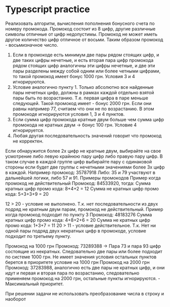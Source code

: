 # Typescript practice

Реализовать алгоритм, вычисления пополнения бонусного счета по номеру промокода. Промокод состоит из 8 цифр, другие различные символы отличные от цифр недопустимы. Промокод не может иметь другое количество цифр отличное от восьми. Таким образом промокод - восьмизначное число.


1.	Если в промокоде есть минимум две пары рядом стоящих цифр, и две таких цифры нечетные, и есть вторая пара цифр промокода рядом стоящих цифр аналогичны эти цифры нечетные, и две эти пары разделены между собой одним или более четными цифрами, то такой промокод имеет бонус 1000 грн. Условия 3 и 4 игнорируются.
2.	Условие аналогично пункту 1. Только абсолютно все найденные пары нечетных цифр, должны в рамках каждой отдельно взятой пары быть по возрастанию. Т.е. первая цифра в паре меньше следующей. Такой промокод имеет - бонус 2000 грн. Если они равны например 77, считаем что они не по возрастанию. В этом промокоде игнорируются условия 1, 3 и 4 пунктов.  
3.	Если сумма цифр промокода кратные двум больше чем сумма цифр промокода не кратных двум -> бонус 100 грн. Условие 4 игнорируется.
4.	Любая другая последовательность значений говорит что промокод не корректен.

Если обнаружится более 2х цифр не кратные двум, выбирайте на свое усмотрение либо левую крайнюю пару цифр либо правую пару цифр. В таком случае в каждой группе цифр выбирайте пару с одинаковой стороны если будет две группы с нечетными значениями более 3х цифр в каждой. Например промокод: 35787918
Либо: 35 и 79 участвуют в дальнейшей логики, либо 57 и 91.
Примеры промокодов
Пример когда промокод не действительный
Промокод: 84533920, тогда: 
Сумма кратных цифр промо кода: 8+4+2 = 12 
Сумма не кратных цифр промо кода: 5+3+3+9 = 20

12 > 20 - условие не выполнено.
Т.к. нет последовательности из двух подряд не кратным двум парам, промокод не действительный.
Пример когда промокод подходит по пункту 3
Промокод: 48183276
Сумма кратных цифр промо кода: 4+8+2+6 = 20
Сумма не кратных цифр промо кода: 1+3+7 = 11
20 > 11 - условие действительное. Т.к. Нет ни одной пары подряд двух некратных цифр в промокоде, условие подходит по третьему пункту.

Промокод на 1000 грн
Промокод: 73289388  -> Пара 73 и пара 93 цифр состоящие из некратных. Следовательно две пары или более подходит по системе 1000 грн.  Не имеет значения условия остальных пунктов берется в приоритете условие на 1000 грн
Промокод на 2000 грн
Промокод: 37283988, аналогично есть две пары не кратных цифр, и они идут и первая и вторая пара по возрастанию, следовательно применяем промокод на 2000 грн, остальные пункты игнорируются. - Максимальный приоритет.


При решении задачи не использовать преобразование числа в строку и наоборот